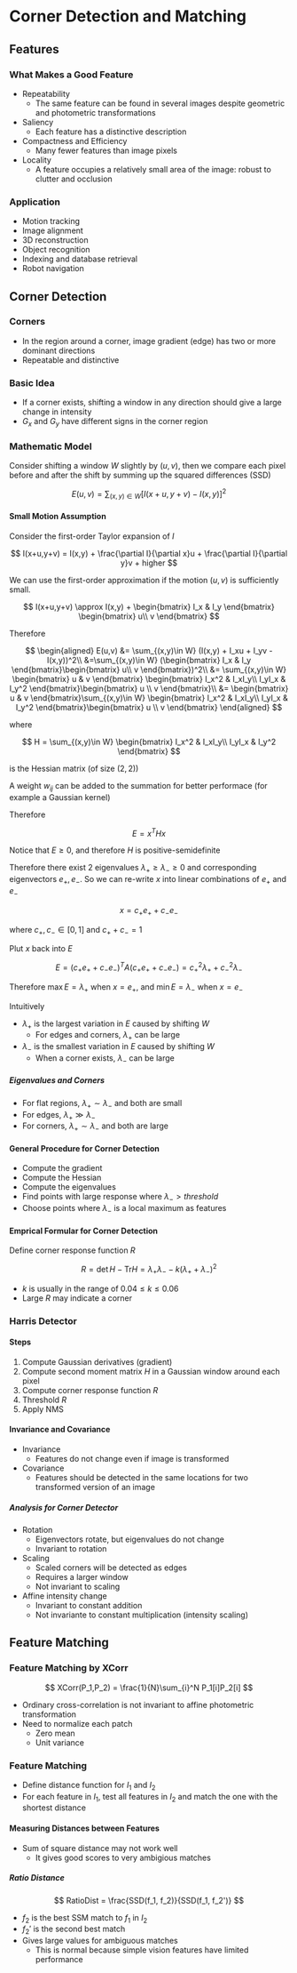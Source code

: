 # Corner Detection and Matching

## Features

### What Makes a Good Feature

- Repeatability
  - The same feature can be found in several images despite geometric and photometric transformations
- Saliency
  - Each feature has a distinctive description
- Compactness and Efficiency
  - Many fewer features than image pixels
- Locality
  - A feature occupies a relatively small area of the image: robust to clutter and occlusion

### Application

- Motion tracking
- Image alignment
- 3D reconstruction
- Object recognition
- Indexing and database retrieval
- Robot navigation

## Corner Detection

### Corners

- In the region around a corner, image gradient (edge) has two or more dominant directions
- Repeatable and distinctive

### Basic Idea

- If a corner exists, shifting a window in any direction should give a large change in intensity
- $G_x$ and $G_y$ have different signs in the corner region

### Mathematic Model

Consider shifting a window $W$ slightly by $(u,v)$, then we compare each pixel before and after the shift by summing up the squared differences (SSD)

$$ E(u,v) = \sum_{(x,y)\in W}\left[ I(x+u, y+v) - I(x,y) \right]^2 $$

#### Small Motion Assumption

Consider the first-order Taylor expansion of $I$

$$ I(x+u,y+v) = I(x,y) + \frac{\partial I}{\partial x}u + \frac{\partial I}{\partial y}v + higher $$

We can use the first-order approximation if the motion $(u,v)$ is sufficiently small.

$$ I(x+u,y+v) \approx I(x,y) + \begin{bmatrix}
  I_x & I_y
\end{bmatrix} \begin{bmatrix}
  u\\ v
\end{bmatrix} $$

Therefore

$$ \begin{aligned}
  E(u,v) &= \sum_{(x,y)\in W} (I(x,y) + I_xu + I_yv - I(x,y))^2\\
  &=\sum_{(x,y)\in W} (\begin{bmatrix}
    I_x & I_y
  \end{bmatrix}\begin{bmatrix}
    u\\ v
  \end{bmatrix})^2\\
  &= \sum_{(x,y)\in W} \begin{bmatrix}
    u & v
  \end{bmatrix} \begin{bmatrix}
    I_x^2 & I_xI_y\\
    I_yI_x & I_y^2
  \end{bmatrix}\begin{bmatrix}
    u \\ v
  \end{bmatrix}\\
  &= \begin{bmatrix}
    u & v
  \end{bmatrix}\sum_{(x,y)\in W} \begin{bmatrix}
    I_x^2 & I_xI_y\\
    I_yI_x & I_y^2
  \end{bmatrix}\begin{bmatrix}
    u \\ v
  \end{bmatrix}
\end{aligned} $$

where

$$ H = \sum_{(x,y)\in W} \begin{bmatrix}
    I_x^2 & I_xI_y\\
    I_yI_x & I_y^2
  \end{bmatrix} $$

is the Hessian matrix (of size $(2,2)$)

A weight $w_{ij}$ can be added to the summation for better performace (for example a Gaussian kernel)

Therefore

$$ E = x^THx $$

Notice that $E \ge 0$, and therefore $H$ is positive-semidefinite

Therefore there exist 2 eigenvalues $\lambda_+ \ge \lambda_- \ge 0$ and corresponding eigenvectors $e_+,e_-$. So we can re-write $x$ into linear combinations of $e_+$ and $e_-$

$$ x = c_+e_+ + c_-e_- $$

where $c_+,c_-\in [0,1]$ and $c_+ + c_- = 1$

Plut $x$ back into $E$

$$ E = (c_+e_+ + c_-e_-)^T A (c_+e_+ + c_-e_-) = c_+^2\lambda_+ + c_-^2\lambda_-$$

Therefore $\max E = \lambda_+$ when $x=e_+$, and $\min E = \lambda_-$ when $x=e_-$

Intuitively

- $\lambda_+$ is the largest variation in $E$ caused by shifting $W$
  - For edges and corners, $\lambda_+$ can be large
- $\lambda_-$ is the smallest variation in $E$ caused by shifting $W$
  - When a corner exists, $\lambda_-$ can be large

##### Eigenvalues and Corners

- For flat regions, $\lambda_+\sim\lambda_-$ and both are small
- For edges, $\lambda_+ \gg \lambda_-$
- For corners, $\lambda_+ \sim \lambda_-$ and both are large

#### General Procedure for Corner Detection

- Compute the gradient
- Compute the Hessian
- Compute the eigenvalues
- Find points with large response where $\lambda_- > threshold$
- Choose points where $\lambda_-$ is a local maximum as features

#### Emprical Formular for Corner Detection

Define corner response function $R$

$$ R = \det H - \mathrm{Tr}H =  \lambda_+\lambda_- - k(\lambda_+ + \lambda_-)^2 $$

- $k$ is usually in the range of $0.04\le k \le 0.06$
- Large $R$ may indicate a corner

### Harris Detector

#### Steps

1. Compute Gaussian derivatives (gradient)
2. Compute second moment matrix $H$ in a Gaussian window around each pixel
3. Compute corner response function $R$
4. Threshold $R$
5. Apply NMS

#### Invariance and Covariance

- Invariance
  - Features do not change even if image is transformed
- Covariance
  - Features should be detected in the same locations for two transformed version of an image

##### Analysis for Corner Detector

- Rotation
  - Eigenvectors rotate, but eigenvalues do not change
  - Invariant to rotation
- Scaling
  - Scaled corners will be detected as edges
  - Requires a larger window
  - Not invariant to scaling
- Affine intensity change
  - Invariant to constant addition
  - Not invariante to constant multiplication (intensity scaling)

## Feature Matching

### Feature Matching by XCorr

$$ XCorr(P_1,P_2) = \frac{1}{N}\sum_{i}^N P_1[i]P_2[i] $$

- Ordinary cross-correlation is not invariant to affine photometric transformation
- Need to normalize each patch
  - Zero mean
  - Unit variance

### Feature Matching

- Define distance function for $I_1$ and $I_2$
- For each feature in $I_1$, test all features in $I_2$ and match the one with the shortest distance

#### Measuring Distances between Features

- Sum of square distance may not work well
  - It gives good scores to very ambigious matches

##### Ratio Distance

$$ RatioDist = \frac{SSD(f_1, f_2)}{SSD(f_1, f_2')} $$

- $f_2$ is the best SSM match to $f_1$ in $I_2$
- $f_2'$ is the second best match
- Gives large values for ambiguous matches
  - This is normal because simple vision features have limited performance
